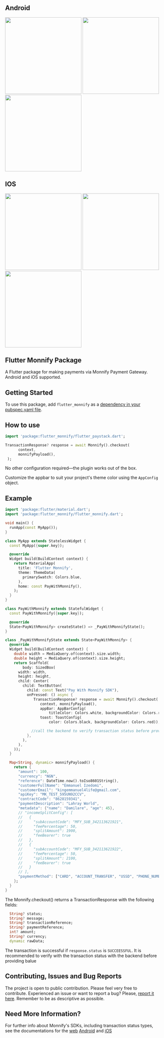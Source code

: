 
## Android
<p float="left">
  <img src="https://raw.githubusercontent.com/izedomi/flutter-monnify/main/screenshots/android1.png" width="250">
  <img src="https://raw.githubusercontent.com/izedomi/flutter-monnify/main/screenshots/android2.png" width="250">
  <img src="https://raw.githubusercontent.com/izedomi/flutter-monnify/main/screenshots/android3.png" width="250">
</p>

## IOS
<p float="left">
  <img src="https://raw.githubusercontent.com/izedomi/flutter-monnify/main/screenshots/ios1.png" width="250">
  <img src="https://raw.githubusercontent.com/izedomi/flutter-monnify/main/screenshots/ios2.png" width="250">
  <img src="https://raw.githubusercontent.com/izedomi/flutter-monnify/main/screenshots/ios3.png" width="250">
</p>


## Flutter Monnify Package
A Flutter package for making payments via Monnify Payment Gateway. Android and iOS supported.

## Getting Started
To use this package, add `flutter_monnify` as a [dependency in your pubspec.yaml file](https://flutter.io/platform-plugins/).


## How to use

``` dart
import 'package:flutter_monnify/flutter_paystack.dart';

TransactionResponse? response = await Monnify().checkout(
      context, 
      monnifyPayload(),
 );

```

No other configuration required&mdash;the plugin works out of the box.

Customize the appbar to suit your project's theme color using the `AppConfig` object.

## Example
``` dart
import 'package:flutter/material.dart';
import 'package:flutter_monnify/flutter_monnify.dart';

void main() {
  runApp(const MyApp());
}

class MyApp extends StatelessWidget {
  const MyApp({super.key});

  @override
  Widget build(BuildContext context) {
    return MaterialApp(
      title: 'Flutter Monnify',
      theme: ThemeData(
        primarySwatch: Colors.blue,
      ),
      home: const PayWithMonnify(),
    );
  }
}

class PayWithMonnify extends StatefulWidget {
  const PayWithMonnify({super.key});

  @override
  State<PayWithMonnify> createState() => _PayWithMonnifyState();
}

class _PayWithMonnifyState extends State<PayWithMonnify> {
  @override
  Widget build(BuildContext context) {
    double width = MediaQuery.of(context).size.width;
    double height = MediaQuery.of(context).size.height;
    return Scaffold(
        body: SizedBox(
      width: width,
      height: height,
      child: Center(
        child: TextButton(
          child: const Text("Pay With Monnify SDK"),
          onPressed: () async {
             TransactionResponse? response = await Monnify().checkout(
                context, monnifyPayload(),
                appBar: AppBarConfig(
                    titleColor: Colors.white, backgroundColor: Colors.red),
                toast: ToastConfig(
                    color: Colors.black, backgroundColor: Colors.red));

            //call the backend to verify transaction status before providing value
          },
        ),
      ),
    ));
  }

  Map<String, dynamic> monnifyPayload() {
    return {
      "amount": 100,
      "currency": "NGN",
      "reference": DateTime.now().toIso8601String(),
      "customerFullName": "Emmanuel Izedomi",
      "customerEmail": "kingemmanuel4life@gmail.com",
      "apiKey": "MK_TEST_595UN92CCV",
      "contractCode": "8628159341",
      "paymentDescription": "Lahray World",
      "metadata": {"name": "Damilare", "age": 45},
      // "incomeSplitConfig": [
      //   {
      //     "subAccountCode": "MFY_SUB_342113621921",
      //     "feePercentage": 50,
      //     "splitAmount": 1900,
      //     "feeBearer": true
      //   },
      //   {
      //     "subAccountCode": "MFY_SUB_342113621922",
      //     "feePercentage": 50,
      //     "splitAmount": 2100,
      //     "feeBearer": true
      //   }
      // ],
      "paymentMethod": ["CARD", "ACCOUNT_TRANSFER", "USSD", "PHONE_NUMBER"],
    };
  }
}

```

The Monnify.checkout() returns a TransactionResponse with the following fields:

``` dart
  String? status;
  String? message;
  String? transactionReference;
  String? paymentReference;
  int? amount;
  String? currency;
  dynamic rawData;

```

The transaction is successful if `response.status` is `SUCCEESSFUL`. It is recommended to verify with the transaction status with the backend before providing balue

## Contributing, Issues and Bug Reports

The project is open to public contribution. Please feel very free to contribute.
Experienced an issue or want to report a bug? Please, [report it here](https://github.com/izedomi/flutter-monnify/issues). Remember to be as descriptive as possible.


## Need More Information?

For further info about Monnify's SDKs, including transaction status types, see the documentations for the [web](https://teamapt.atlassian.net/wiki/spaces/MON/pages/212008793/Monnify+Web+SDK) [Android](https://teamapt.atlassian.net/wiki/spaces/MON/pages/213909311/Monnify+Android+SDK) and [iOS](https://teamapt.atlassian.net/wiki/spaces/MON/pages/213909672/Monnify+iOS+SDK)




